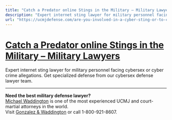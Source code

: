 ```yaml
---
title: "Catch a Predator online Stings in the Military – Military Lawyers"
description: "Expert internet sting lawyer for military personnel facing cybersex or cyber crime allegations. Get specialized defense from our cybersex defense lawyer team."
url: "https://ucmjdefense.com/are-you-involved-in-a-cyber-sting-or-to-catch-a-predator-sting-in-the-military.html"
---
```


# [Catch a Predator online Stings in the Military – Military Lawyers](https://ucmjdefense.com/are-you-involved-in-a-cyber-sting-or-to-catch-a-predator-sting-in-the-military.html)

Expert internet sting lawyer for military personnel facing cybersex or cyber crime allegations. Get specialized defense from our cybersex defense lawyer team.

---

**Need the best military defense lawyer?**  
[Michael Waddington](https://ucmjdefense.com/attorneys/michael-stewart-waddington-partner.html) is one of the most experienced UCMJ and court-martial attorneys in the world.  
Visit [Gonzalez & Waddington](https://ucmjdefense.com) or call 1-800-921-8607.

